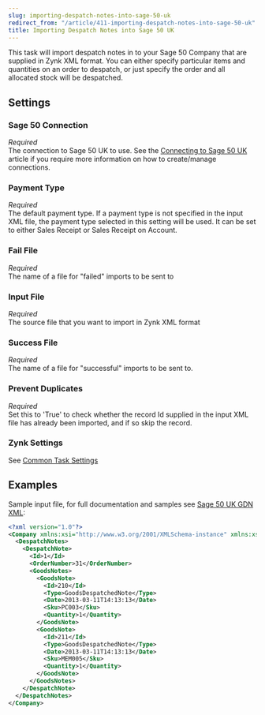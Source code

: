 ```yaml
---
slug: importing-despatch-notes-into-sage-50-uk
redirect_from: "/article/411-importing-despatch-notes-into-sage-50-uk"
title: Importing Despatch Notes into Sage 50 UK
---
```

This task will import despatch notes in to your Sage 50 Company that are supplied in Zynk XML format. You can either specify particular items and quantities on an order to despatch, or just specify the order and all allocated stock will be despatched.

## Settings
### Sage 50 Connection
_Required_  
The connection to Sage 50 UK to use.  See the [Connecting to Sage 50 UK](connecting-to-sage-50-uk) article if you require more information on how to create/manage connections.

### Payment Type
_Required_  
The default payment type. If a payment type is not specified in the input XML file, the payment type selected in this setting will be used. It can be set to either Sales Receipt or Sales Receipt on Account.

### Fail File
_Required_  
The name of a file for "failed" imports to be sent to   

### Input File
_Required_  
The source file that you want to import in Zynk XML format   

### Success File
_Required_  
The name of a file for "successful" imports to be sent to.  

### Prevent Duplicates
_Required_  
Set this to 'True' to check whether the record Id supplied in the input XML file has already been imported, and if so skip the record.

### Zynk Settings
See [Common Task Settings](common-task-settings)

## Examples
Sample input file, for full documentation and samples see [Sage 50 UK GDN XML](sage-50-uk-gdn-xml):  

```xml
<?xml version="1.0"?>
<Company xmlns:xsi="http://www.w3.org/2001/XMLSchema-instance" xmlns:xsd="http://www.w3.org/2001/XMLSchema">
  <DespatchNotes>
    <DespatchNote>
      <Id>1</Id>
      <OrderNumber>31</OrderNumber>
      <GoodsNotes>
        <GoodsNote>
          <Id>210</Id>
          <Type>GoodsDespatchedNote</Type>
          <Date>2013-03-11T14:13:13</Date>
          <Sku>PC003</Sku>
          <Quantity>1</Quantity>
        </GoodsNote>
        <GoodsNote>
          <Id>211</Id>
          <Type>GoodsDespatchedNote</Type>
          <Date>2013-03-11T14:13:13</Date>
          <Sku>MEM005</Sku>
          <Quantity>1</Quantity>
        </GoodsNote>
      </GoodsNotes>
    </DespatchNote>
  </DespatchNotes>
</Company>
```